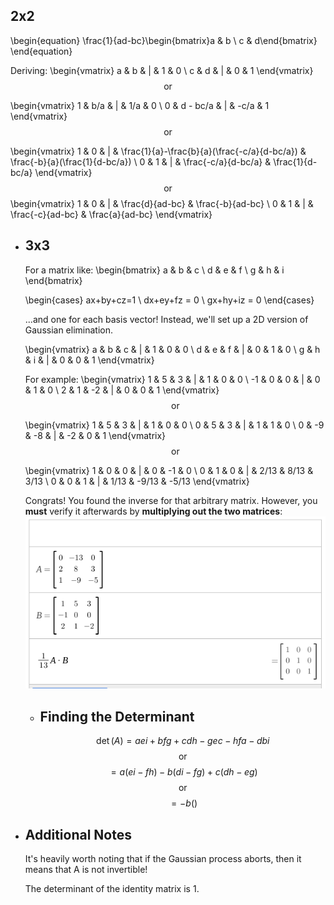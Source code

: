 ## 2x2
\begin{equation}
\frac{1}{ad-bc}\begin{bmatrix}a & b \\ c & d\end{bmatrix}
\end{equation}

Deriving:
\begin{vmatrix}
a & b & | & 1 & 0 \\
c & d & | & 0 & 1
\end{vmatrix}
$$\text{or}$$

\begin{vmatrix}
1 & b/a & | & 1/a & 0 \\
0 & d - bc/a & | & -c/a & 1
\end{vmatrix}
$$\text{or}$$

\begin{vmatrix}
1 & 0 & | & \frac{1}{a}-\frac{b}{a}(\frac{-c/a}{d-bc/a}) & \frac{-b}{a}(\frac{1}{d-bc/a}) \\
0 & 1 & | & \frac{-c/a}{d-bc/a} & \frac{1}{d-bc/a}
\end{vmatrix}$$
\text{or}$$
\begin{vmatrix}
1 & 0 & | & \frac{d}{ad-bc} & \frac{-b}{ad-bc} \\
0 & 1 & | & \frac{-c}{ad-bc} & \frac{a}{ad-bc}
\end{vmatrix}
- ## 3x3
  For a matrix like:
  \begin{bmatrix}
  a & b & c \\
  d & e & f \\
  g & h & i
  \end{bmatrix}
  
  \begin{cases}
  ax+by+cz=1 \\
  dx+ey+fz = 0 \\
  gx+hy+iz = 0
  \end{cases}
  
  ...and one for each basis vector! Instead, we'll set up a 2D version of Gaussian elimination.
  
  \begin{vmatrix}
  a & b & c & | & 1 & 0 & 0 \\
  d & e & f & | & 0 & 1 & 0 \\
  g & h & i & | & 0 & 0 & 1
  \end{vmatrix}
  
  For example:
  \begin{vmatrix}
  1 & 5 & 3 & | & 1 & 0 & 0 \\
  -1 & 0 & 0 & | & 0 & 1 & 0 \\
  2 & 1 & -2 & | & 0 & 0 & 1
  \end{vmatrix}
  $$\text{or}$$
  
  \begin{vmatrix}
  1 & 5 & 3 & | & 1 & 0 & 0 \\
  0 & 5 & 3 & | & 1 & 1 & 0 \\
  0 & -9 & -8 & | & -2 & 0 & 1
  \end{vmatrix}$$
  \text{or}$$
  
  \begin{vmatrix}
  1 & 0 & 0 & | & 0 & -1 & 0 \\
  0 & 1 & 0 & | & 2/13 & 8/13 & 3/13 \\
  0 & 0 & 1 & | & 1/13 & -9/13 & -5/13
  \end{vmatrix}
  
  Congrats! You found the inverse for that arbitrary matrix. However, you **must** verify it afterwards by **multiplying out the two matrices**:
  ![image.png](../assets/image_1726515842848_0.png)
	- ## Finding the Determinant
	  $$\det\left(A\right)=aei+bfg+cdh-gec-hfa-dbi$$
	  $$\text{or}$$
	  $$=a\left(ei-fh\right)-b\left(di-fg\right)+c\left(dh-eg\right)$$
	  $$\text{or}$$
	  $$=-b\left(\right)$$
- ## Additional Notes
  It's heavily worth noting that if the Gaussian process aborts, then it means that A is not invertible!
  
  The determinant of the identity matrix is $1$.